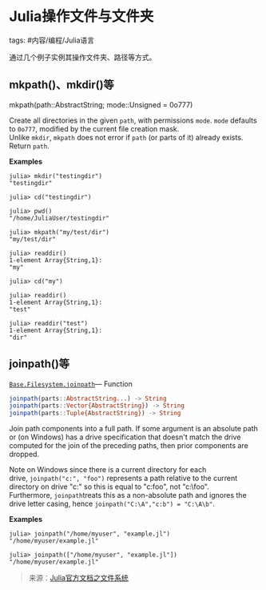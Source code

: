 # Julia操作文件与文件夹

tags: #内容/编程/Julia语言 

通过几个例子实例其操作文件夹、路径等方式。

## mkpath()、mkdir()等

mkpath(path::AbstractString; mode::Unsigned = 0o777)

Create all directories in the given `path`, with permissions `mode`. `mode` defaults to `0o777`, modified by the current file creation mask. Unlike `mkdir`, `mkpath` does not error if `path` (or parts of it) already exists. Return `path`.

**Examples**

```julia-repl
julia> mkdir("testingdir")  
"testingdir"  
  
julia> cd("testingdir")  
  
julia> pwd()  
"/home/JuliaUser/testingdir"  
  
julia> mkpath("my/test/dir")  
"my/test/dir"  
  
julia> readdir()  
1-element Array{String,1}:  
"my"  
  
julia> cd("my")  
  
julia> readdir()  
1-element Array{String,1}:  
"test"  
  
julia> readdir("test")  
1-element Array{String,1}:  
"dir"
```

## joinpath()等

[`Base.Filesystem.joinpath`](https://docs.juliacn.com/dev/base/file/#Base.Filesystem.joinpath)— Function

```julia
joinpath(parts::AbstractString...) -> String
joinpath(parts::Vector{AbstractString}) -> String
joinpath(parts::Tuple{AbstractString}) -> String
```

Join path components into a full path. If some argument is an absolute path or (on Windows) has a drive specification that doesn't match the drive computed for the join of the preceding paths, then prior components are dropped.

Note on Windows since there is a current directory for each drive, `joinpath("c:", "foo")` represents a path relative to the current directory on drive "c:" so this is equal to "c:foo", not "c:\foo". Furthermore, `joinpath`treats this as a non-absolute path and ignores the drive letter casing, hence `joinpath("C:\A","c:b") = "C:\A\b"`.

**Examples**

```julia-repl
julia> joinpath("/home/myuser", "example.jl")
"/home/myuser/example.jl"
```

```julia-repl
julia> joinpath(["/home/myuser", "example.jl"])
"/home/myuser/example.jl"
```


> 来源：[Julia官方文档之文件系统](https://docs.juliacn.com/dev/base/file/)